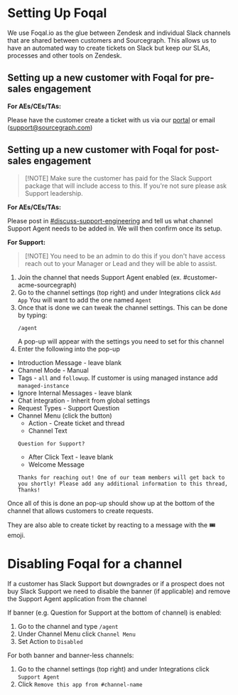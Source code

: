 # Setting Up Foqal

We use Foqal.io as the glue between Zendesk and individual Slack channels that are shared between customers and Sourcegraph.
This allows us to have an automated way to create tickets on Slack but keep our SLAs, processes and other tools on Zendesk.

## Setting up a new customer with Foqal for pre-sales engagement

**For AEs/CEs/TAs:**

Please have the customer create a ticket with us via our [portal](https://help.sourcegraph.com) or email ([support@sourcegraph.com](mailto:support@sourcegraph.com))


## Setting up a new customer with Foqal for post-sales engagement

> [!NOTE] Make sure the customer has paid for the Slack Support package that will include access to this. If you're not sure please ask Support leadership.

**For AEs/CEs/TAs:**

Please post in [#discuss-support-engineering](https://sourcegraph.slack.com/archives/C01HW836940) and tell us what channel Support Agent needs to be added in.
We will then confirm once its setup.

**For Support:**

> [!NOTE] You need to be an admin to do this if you don't have access reach out to your Manager or Lead and they will be able to assist.

1. Join the channel that needs Support Agent enabled (ex. #customer-acme-sourcegraph)
1. Go to the channel settings (top right) and under Integrations click `Add App`
   You will want to add the one named `Agent`
1. Once that is done we can tweak the channel settings. This can be done by typing:
   ```
   /agent
   ```
   A pop-up will appear with the settings you need to set for this channel
1. Enter the following into the pop-up

- Introduction Message - leave blank
- Channel Mode - Manual
- Tags - `all` and `followup`. If customer is using managed instance add `managed-instance`
- Ignore Internal Messages - leave blank
- Chat integration - Inherit from global settings
- Request Types - Support Question
- Channel Menu (click the button)
  - Action - Create ticket and thread
  - Channel Text
  ```
  Question for Support?
  ```
  - After Click Text - leave blank
  - Welcome Message
  ```
  Thanks for reaching out! One of our team members will get back to you shortly! Please add any additional information to this thread, Thanks!
  ```

Once all of this is done an pop-up should show up at the bottom of the channel that allows customers to create requests.

They are also able to create ticket by reacting to a message with the 🎟️ emoji.

# Disabling Foqal for a channel

If a customer has Slack Support but downgrades or if a prospect does not buy Slack Support we need to disable the banner (if applicable) and remove the Support Agent application from the channel

If banner (e.g. Question for Support at the bottom of channel) is enabled:

1. Go to the channel and type `/agent`
1. Under Channel Menu click `Channel Menu`
1. Set Action to `Disabled`

For both banner and banner-less channels:

1. Go to the channel settings (top right) and under Integrations click `Support Agent`
2. Click `Remove this app from #channel-name`
